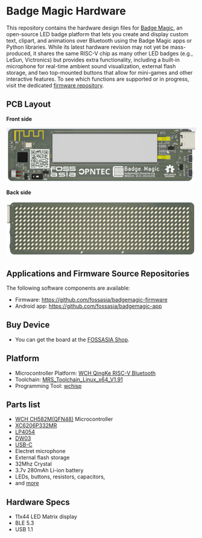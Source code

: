 # Badge Magic Hardware

This repository contains the hardware design files for [Badge Magic](https://badgemagic.fossasia.org), an open-source LED badge platform that lets you create and display custom text, clipart, and animations over Bluetooth using the Badge Magic apps or Python libraries. While its latest hardware revision may not yet be mass-produced, it shares the same RISC-V chip as many other LED badges (e.g., LeSun, Victronics) but provides extra functionality, including a built-in microphone for real-time ambient sound visualization, external flash storage, and two top-mounted buttons that allow for mini-games and other interactive features. To see which functions are supported or in progress, visit the dedicated [firmware repository](https://github.com/fossasia/badgemagic-firmware). 

## PCB Layout

**Front side**

![Badge Magic LED front side](docs/images/BadgeMagic-front.png)

**Back side**

![Badge Magic LED back side](docs/images/BadgeMagic-back.png)

## Applications and Firmware Source Repositories

The following software components are available:
* Firmware: https://github.com/fossasia/badgemagic-firmware
* Android app: https://github.com/fossasia/badgemagic-app

## Buy Device

* You can get the board at the [FOSSASIA Shop](https://fossasia.com).

## Platform

* Microcontroller Platform: [WCH QingKe RISC-V Bluetooth](https://wch-ic.com/products/productsCenter/mcuInterface?categoryId=63)
* Toolchain: [MRS_Toolchain_Linux_x64_V1.91](http://www.mounriver.com/download)
* Programming Tool: [wchisp](https://github.com/ch32-rs/wchisp)

## Parts list

- [WCH CH582M(QFN48)](https://www.wch-ic.com/download/file?id=329) Microcontroller
- [XC6206P332MR](https://www.torexsemi.com/file/xc6206/XC6206.pdf)
- [LP4054](https://xor.co.za/post/2022-11-30-hacking-smartwatch/LP4054-Lowpowersemi.pdf) 
- [DW03](https://wmsc.lcsc.com/wmsc/upload/file/pdf/v2/lcsc/2112031830_Shenzhen-Fuman-Elec-DW02R_C2927928.pdf)
- [USB-C](https://www.usb.org/sites/default/files/documents/usb_type-c.zip)
- Electret microphone
- External flash storage
- 32Mhz Crystal
- 3.7v 280mAh Li-ion battery
- LEDs, buttons, resistors, capacitors,
- and [more](docs/bill-of-materials.csv)

## Hardware Specs

- 11x44 LED Matrix display
- BLE 5.3 
- USB 1.1

